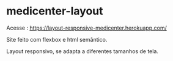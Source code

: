 # medicenter-layout

Acesse : https://layout-responsive-medicenter.herokuapp.com/

Site feito com flexbox e html semântico.

Layout responsivo, se adapta a diferentes tamanhos de tela.